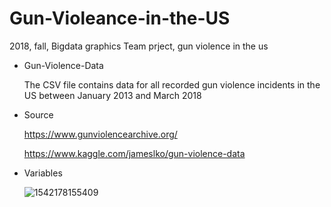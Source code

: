 # Gun-Violeance-in-the-US
2018, fall, Bigdata graphics Team prject, gun violence in the us

- Gun-Violence-Data

  The CSV file contains data for all recorded gun violence incidents in the US between January 2013 and March 2018 

- Source

  https://www.gunviolencearchive.org/

  https://www.kaggle.com/jameslko/gun-violence-data

- Variables

  ![1542178155409](C:\Users\HS\AppData\Local\Temp\1542178155409.png)

